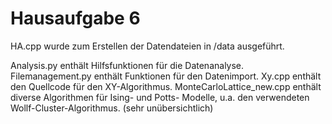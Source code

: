# Hausaufgabe 6

HA.cpp wurde zum Erstellen der Datendateien in /data ausgeführt. 

Analysis.py enthält Hilfsfunktionen für die Datenanalyse. 
Filemanagement.py enthält Funktionen für den Datenimport. 
Xy.cpp enthält den Quellcode für den XY-Algorithmus. 
MonteCarloLattice_new.cpp enthält diverse Algorithmen für Ising- und Potts- Modelle, u.a. den verwendeten Wollf-Cluster-Algorithmus. (sehr unübersichtlich)
